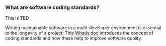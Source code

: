 ### What are software coding standards?
This is TBD

Writing maintainable software in a multi-developer environment is essential to the longevity of a project.
This [WhatIs doc](placeholder.pdf "What is a coding standards document?") introduces the concept of coding standards and how these help to improve software quality.

<!---
Publish: no
Categories: reliability
Topics: coding
Tags: terminology, whatis, document
Level: 0
Prerequisites: none
Aggregate: none
--->
